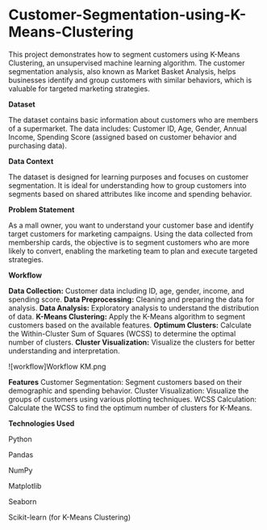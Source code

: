 # Customer-Segmentation-using-K-Means-Clustering

This project demonstrates how to segment customers using K-Means Clustering, an unsupervised machine learning algorithm. The customer segmentation analysis, also known as Market Basket Analysis, helps businesses identify and group customers with similar behaviors, which is valuable for targeted marketing strategies.

**Dataset**

The dataset contains basic information about customers who are members of a supermarket. The data includes:
Customer ID,
Age,
Gender,
Annual Income,
Spending Score (assigned based on customer behavior and purchasing data).

**Data Context**

The dataset is designed for learning purposes and focuses on customer segmentation. It is ideal for understanding how to group customers into segments based on shared attributes like income and spending behavior.

**Problem Statement**

As a mall owner, you want to understand your customer base and identify target customers for marketing campaigns. Using the data collected from membership cards, the objective is to segment customers who are more likely to convert, enabling the marketing team to plan and execute targeted strategies.

**Workflow**

**Data Collection:**
Customer data including ID, age, gender, income, and spending score.
**Data Preprocessing:**
Cleaning and preparing the data for analysis.
**Data Analysis:**
Exploratory analysis to understand the distribution of data.
**K-Means Clustering:**
Apply the K-Means algorithm to segment customers based on the available features.
**Optimum Clusters:**
Calculate the Within-Cluster Sum of Squares (WCSS) to determine the optimal number of clusters.
**Cluster Visualization:**
Visualize the clusters for better understanding and interpretation.

![workflow]Workflow KM.png

**Features**
Customer Segmentation: Segment customers based on their demographic and spending behavior.
Cluster Visualization: Visualize the groups of customers using various plotting techniques.
WCSS Calculation: Calculate the WCSS to find the optimum number of clusters for K-Means.

**Technologies Used**

Python

Pandas

NumPy

Matplotlib

Seaborn

Scikit-learn (for K-Means Clustering)
